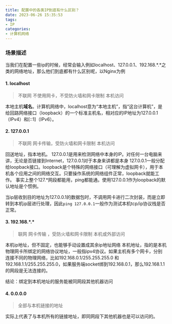 ```yaml
---
title: 配置中的各类IP到底有什么区别？
date: 2023-06-26 15:35:53
tags:
- IP
categories: 
- 计算机网络
---
```



### 场景描述

当我们在配置一些ip的时候，经常会输入例如localhost、127.0.0.1、192.168.*.*之类的网络地址，那么他们到底都有什么区别呢，以Nginx为例

#### 1. localhost

> 不联网 
> 不使用网卡，不受防火墙和网卡限制 
> 本机访问 
> 
本地主机**域名**。计算机网络中，localhost意为“本地主机”，指“这台计算机”，是给回路网络接口（loopback）的一个标准主机名，相对应的IP地址为127.0.0.1（IPv4）和[::1]（IPv6）。

#### 2. 127.0.0.1

> 不联网 
> 网卡传输，受防火墙和网卡限制 
> 本机访问 
> 
回送地址，指本地机。
127.0.0.1是用来检测网络中本身的IP。对任何一台电脑来讲，无论是否链接到Internet，127.0.0.1对于本身来讲都是本身
127.0.0.1一般分配给loopback接口。loopback是个特殊的网络接口（可理解为虚拟网卡），用于本机各个应用之间的网络交互。只要操作系统的网络组件正常，loopback就能工作。
事实上整个127.*网段都能用，ping都能通。使用127.0.0.1作为loopback的默认地址是个惯例。

当ip层收到目的地址为127.0.0.1的数据包时，不调用网卡进行二次封装，而是立即转到本机ip层进行处理，因此`ping 127.0.0.1`一般作为测试本机tcp/ip协议栈是否正常。

#### 3. 192.168.\*.\*

> 联网 
> 网卡传输 ，受防火墙和网卡限制 
> 本机或外部访问

本机ip地址，但不固定，也能够手动设置成其余ip地址网络
本机地址，指的是本机物理网卡所绑定的网络协议地址，一般指ipv4协议。如果主机有多个网卡，分别连接不同的物理网络，比如192.168.0.1/255.255.255.0 和 192.168.1.1/255.255.255.0，如果服务端socket绑到192.168.0.1，那么192.168.1.1的网段是无法连接的。

结论：绑定到本机地址的服务能被同网段其他机器访问

#### 4. 0.0.0.0

> 全部与本机链接的地址

实际上代表了与本机所有的链接地址，即同网段下其他机器也是可以访问的。

